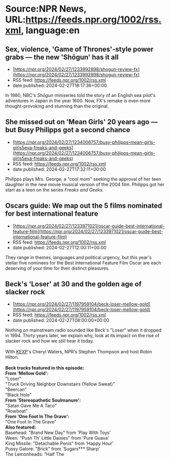 # Source:NPR News, URL:https://feeds.npr.org/1002/rss.xml, language:en

## Sex, violence, 'Game of Thrones'-style power grabs — the new 'Shōgun' has it all
 - [https://npr.org/2024/02/27/1233992898/shogun-review-fx](https://npr.org/2024/02/27/1233992898/shogun-review-fx)
 - RSS feed: https://feeds.npr.org/1002/rss.xml
 - date published: 2024-02-27T18:17:36+00:00

In 1980, NBC's <em>Shōgun </em>miniseries told the story of an English sea pilot's adventures in Japan in the year 1600. Now, FX's remake is even more thought-provoking and stunning than the original.

## She missed out on 'Mean Girls' 20 years ago — but Busy Philipps got a second chance
 - [https://npr.org/2024/02/27/1234006757/busy-philipps-mean-girls-girls5eva-freaks-and-geeks](https://npr.org/2024/02/27/1234006757/busy-philipps-mean-girls-girls5eva-freaks-and-geeks)
 - RSS feed: https://feeds.npr.org/1002/rss.xml
 - date published: 2024-02-27T17:32:11+00:00

Philipps plays Mrs. George, a "cool mom" seeking the approval of her teen daughter in the new movie musical version of the 2004 film. Philipps got her start as a teen on the series <em>Freaks and Geeks.</em>

## Oscars guide: We map out the 5 films nominated for best international feature
 - [https://npr.org/2024/02/27/1233971021/oscar-guide-best-international-feature-film](https://npr.org/2024/02/27/1233971021/oscar-guide-best-international-feature-film)
 - RSS feed: https://feeds.npr.org/1002/rss.xml
 - date published: 2024-02-27T12:00:11+00:00

They range in themes, languages and political urgency, but this year's stellar five nominees for the Best International Feature Film Oscar are each deserving of your time for their distinct pleasures.

## Beck's 'Loser' at 30 and the golden age of slacker rock
 - [https://npr.org/2024/02/27/1197959104/beck-loser-mellow-gold](https://npr.org/2024/02/27/1197959104/beck-loser-mellow-gold)
 - RSS feed: https://feeds.npr.org/1002/rss.xml
 - date published: 2024-02-27T08:00:00+00:00

Nothing on mainstream radio sounded like Beck's "Loser" when it dropped in 1994. Thirty years later, we explain why, look at its impact on the rise of slacker rock and how we still hear it today.<br /><br />With <a href="http://www.kexp.org">KEXP</a>'s Cheryl Waters, NPR's Stephen Thompson and host Robin Hilton.<br /><br /><strong>Beck tracks featured in this episode:</strong><br /><strong>From 'Mellow Gold':</strong><br />"Loser"<br />"Truck Driving Neighbor Downstairs (Yellow Sweat)" <br />"Beercan"<br />"Black Hole" <br /><strong>From 'Stereopathetic Soulmanure':</strong><br />"Satan Gave Me A Taco" <br />"Rowboat" <br /><strong>From 'One Foot In The Grave':<br /></strong>"One Foot In The Grave"<br /><strong>Also featured:<br /></strong>Basehead: "Brand New Day" from 'Play With Toys'<br />Ween: "Push Th' Little Daisies" from 'Pure Guava' <br />King Missile: "Detachable Penis" from 'Happy Hour'<br />Pussy Galore: "Brick" from 'Sugars*** Sharp'<br />The Lemonheads: "Half The

